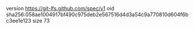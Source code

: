 version https://git-lfs.github.com/spec/v1
oid sha256:058ae1004917bf490c975deb2e567516d4d3a54c9a770810d604f6bc3ee1e123
size 73
